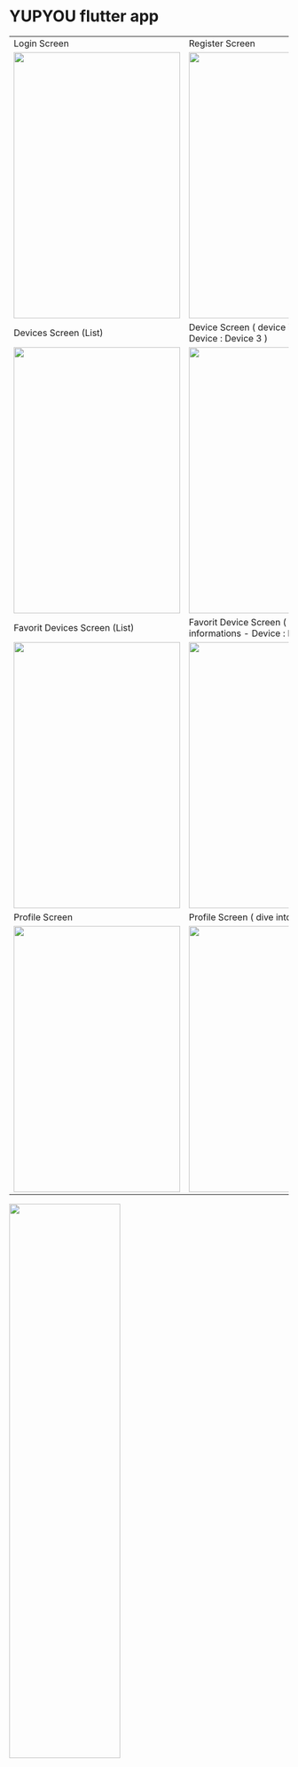# YUPYOU flutter app

<table>
  <tr>
    <td>Login Screen </td>
     <td>Register Screen</td>
     <td>Add Devices</td>
  </tr>
  <tr>
    <td><img src="https://user-images.githubusercontent.com/38189044/184549526-583b8191-5dec-4d45-aeda-fbcd2abccf9c.jpg" width=300 height=480></td>
    <td><img src="https://user-images.githubusercontent.com/38189044/184549540-2f73084c-fa0d-4233-b2b4-773bd757fd15.jpg" width=300 height=480></td>
    <td><img src="https://user-images.githubusercontent.com/38189044/184549596-7102640b-37ed-4352-a670-87f5c78a0e02.jpg" width=300 height=480></td>
  </tr>
  
  <tr>
    <td>Devices Screen (List)</td>
    <td>Device Screen ( device informations - Device : Device 3 )</td>
    <td>Device Screen ( more informations - slide panel)</td>
  </tr>
  <tr>
    <td><img src="https://user-images.githubusercontent.com/38189044/184549545-e83dafe4-38cd-4a33-98d2-cd56e14a3818.jpg" width=300 height=480></td>
    <td><img src="https://user-images.githubusercontent.com/38189044/184549553-2669dfe1-6c42-4d7e-9729-d92e5642df89.jpg" width=300 height=480></td>
    <td><img src="https://user-images.githubusercontent.com/38189044/184549554-f207e0bb-f4cf-46c7-9872-91f216eaa05e.jpg" width=300 height=480></td>
  </tr>
  
  <tr>
    <td>Favorit Devices Screen (List)</td>
    <td>Favorit Device Screen ( device informations - Device : Device 3 )</td>
    <td>Favorit Device Screen ( more informations - Zoom on markers)</td>
  </tr>
  <tr>
    <td><img src="https://user-images.githubusercontent.com/38189044/184549563-06af9e2d-5a90-429b-95a1-da5e3b91a95e.jpg" width=300 height=480></td>
    <td><img src="https://user-images.githubusercontent.com/38189044/184549566-e8dec3e4-9e2a-42b1-b6cc-ec9241eb1359.jpg" width=300 height=480></td>
    <td><img src="https://user-images.githubusercontent.com/38189044/184549569-5f2c790d-e842-40ba-b71f-33f8b35acc61.jpg" width=300 height=480></td>
  </tr>
  
  <tr>
    <td>Profile Screen </td>
    <td>Profile Screen ( dive into settings )</td>
    <td>Profile Screen ( chatBot - dialogFlow )</td>
  </tr>
  <tr>
    <td><img src="https://user-images.githubusercontent.com/38189044/184549574-ee339e68-2679-4886-b7e0-212131ef8e0b.jpg" width=300 height=480></td>
    <td><img src="https://user-images.githubusercontent.com/38189044/184549577-b13cd848-415f-4523-8edf-8257058ef592.jpg" width=300 height=480></td>
    <td><img src="https://user-images.githubusercontent.com/38189044/184549581-a0a81708-6ab5-4721-9d1f-7a703062c35f.jpg" width=300 height=480></td>
  </tr>  
  
 </table>
    <td><img src="https://user-images.githubusercontent.com/38189044/184549503-3c8dcce4-6d6f-4605-a345-021f22c12363.jpg" width=200 height=1000></td>
